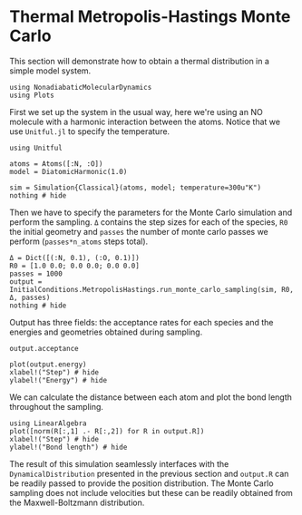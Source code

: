 # Thermal Metropolis-Hastings Monte Carlo

This section will demonstrate how to obtain a thermal distribution in a simple
model system.

```@setup monte
using NonadiabaticMolecularDynamics
using Plots
```
First we set up the system in the usual way, here we're using an NO molecule with
a harmonic interaction between the atoms.
Notice that we use `Unitful.jl` to specify the temperature.
```@example monte
using Unitful

atoms = Atoms([:N, :O])
model = DiatomicHarmonic(1.0)

sim = Simulation{Classical}(atoms, model; temperature=300u"K")
nothing # hide
```

Then we have to specify the parameters for the Monte Carlo simulation and perform the sampling.
`Δ` contains the step sizes for each of the species, `R0` the initial geometry and `passes` the
number of monte carlo passes we perform (`passes*n_atoms` steps total).
```@example monte
Δ = Dict([(:N, 0.1), (:O, 0.1)])
R0 = [1.0 0.0; 0.0 0.0; 0.0 0.0]
passes = 1000
output = InitialConditions.MetropolisHastings.run_monte_carlo_sampling(sim, R0, Δ, passes)
nothing # hide
```

Output has three fields: the acceptance rates for each species and the energies and geometries
obtained during sampling.
```@repl monte
output.acceptance
```
```@example monte
plot(output.energy)
xlabel!("Step") # hide
ylabel!("Energy") # hide
```

We can calculate the distance between each atom and plot the bond length throughout the sampling.
```@example monte
using LinearAlgebra
plot([norm(R[:,1] .- R[:,2]) for R in output.R])
xlabel!("Step") # hide
ylabel!("Bond length") # hide
```

The result of this simulation seamlessly interfaces with the `DynamicalDistribution`
presented in the previous section and `output.R` can be readily passed to provide
the position distribution.
The Monte Carlo sampling does not include velocities but these can be readily
obtained from the Maxwell-Boltzmann distribution.